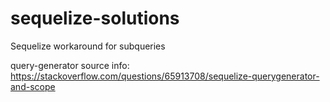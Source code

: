 # sequelize-solutions
Sequelize workaround for subqueries


query-generator source info: https://stackoverflow.com/questions/65913708/sequelize-querygenerator-and-scope
